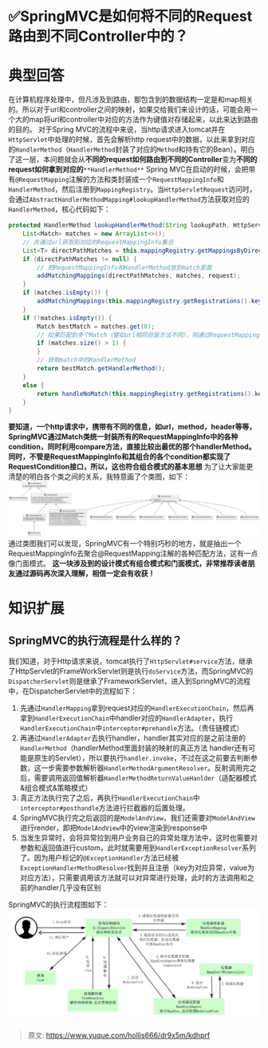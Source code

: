 # ✅SpringMVC是如何将不同的Request路由到不同Controller中的？


# 典型回答
在计算机程序处理中，但凡涉及到路由，那包含到的数据结构一定是和map相关的。所以对于url和controller之间的映射，如果交给我们来设计的话，可能会用一个大的map将url和controller中对应的方法作为键值对存储起来，以此来达到路由的目的。
对于Spring MVC的流程中来说，当http请求进入tomcat并在`HttpServlet`中处理的时候，首先会解析http request中的数据，以此来拿到对应的`HandlerMethod`（`HandlerMethod`封装了对应的`Method`和持有它的Bean）。明白了这一层，本问题就会从**不同的request如何路由到不同的Controller**变为**不同的request如何拿到对应的**`**HandlerMethod**`
Spring MVC在启动的时候，会把带有`@RequestMapping`注解的方法和类封装成一个`RequestMappingInfo `和`HandlerMethod`，然后注册到`MappingRegistry`。当`HttpServletRequest `访问时，会通过`AbstractHandlerMethodMapping#lookupHandlerMethod`方法获取对应的`HandlerMethod `，核心代码如下：
```java
protected HandlerMethod lookupHandlerMethod(String lookupPath, HttpServletRequest request) throws Exception {
    List<Match> matches = new ArrayList<>();
    // 先通过url获取到对应的RequestMappingInfo集合
    List<T> directPathMatches = this.mappingRegistry.getMappingsByDirectPath(lookupPath);
    if (directPathMatches != null) {
        // 把RequestMappingInfo和HandlerMethod放到match里面
        addMatchingMappings(directPathMatches, matches, request);
    }
    if (matches.isEmpty()) {
        addMatchingMappings(this.mappingRegistry.getRegistrations().keySet(), matches, request);
    }
    if (!matches.isEmpty()) {
        Match bestMatch = matches.get(0);
        // 如果匹配到多个Match（譬如url相同但是方法不同），则通过RequestMappingInfo中的各种condition匹配出对应的bestMatch
        if (matches.size() > 1) {
        }
        // 获取match中的HandlerMethod
        return bestMatch.getHandlerMethod();
    }
    else {
        return handleNoMatch(this.mappingRegistry.getRegistrations().keySet(), lookupPath, request);
    }
}
```
**要知道，一个http请求中，携带有不同的信息，如url，method，header等等，SpringMVC通过Match类统一封装所有的RequestMappingInfo中的各种condition，同时利用compare方法，直接比较出最优的那个handlerMethod。同时，不管是RequestMappingInfo和其组合的各个condition都实现了RequestCondition接口，所以，这也符合组合模式的基本思想**
为了让大家能更清楚的明白各个类之间的关系，我特意画了个类图，如下：
![da801257058b4bb765a141e1ee01cb3c.svg](./img/64g8MgiAasRJWryk/da801257058b4bb765a141e1ee01cb3c-090103.svg)通过类图我们可以发现，SpringMVC有一个特别巧秒的地方，就是抽出一个RequestMappingInfo去聚合@RequestMapping注解的各种匹配方法，这有一点像门面模式。
**这一块涉及到的设计模式有组合模式和门面模式，非常推荐读者朋友通过源码再次深入理解，相信一定会有收获！**

# 知识扩展

## SpringMVC的执行流程是什么样的？
我们知道，对于Http请求来说，tomcat执行了`HttpServlet#service`方法，继承了HttpServlet的FrameWorkServlet则是执行`doService`方法，而SpringMVC的`DispatcherServlet`则是继承了FrameworkServlet，进入到SpringMVC的流程中，在DispatcherServlet中的流程如下：

1. 先通过`HandlerMapping`拿到request对应的`HandlerExecutionChain`，然后再拿到`HandlerExecutionChain`中handler对应的`HandlerAdapter`，执行`HandlerExecutionChain`中`interceptor#prehandle`方法。（责任链模式）
2. 再通过`HandlerAdapter`去执行handler，handler其实对应的是之前注册的`HandlerMethod`（handlerMethod里面封装的映射的真正方法 handler还有可能是原生的Servlet），所以要执行`handler.invoke`，不过在这之前要去判断参数，这一步需要参数解析器`HandlerMethodArgumentResolver`。反射调用完之后，需要调用返回值解析器`HandlerMethodReturnValueHanlder`（适配器模式&组合模式&策略模式）
3. 真正方法执行完了之后，再执行`HandlerExecutionChain`中`interceptor#posthandle`方法进行拦截器的后置处理。
4. SpringMVC执行完之后返回的是`ModelAndView`，我们还需要对`ModelAndView`进行render，即把`ModelAndView`中的view渲染到response中
5. 当发生异常时，会将异常拉到用户业务自己的异常处理方法中，这时也需要对参数和返回值进行custom，此时就需要用到`HandlerExceptionResolver`系列了。因为用户标记的`@ExceptionHandler`方法已经被`ExceptionHandlerMethodResolver`找到并且注册（key为对应异常，value为对应方法），只需要调用该方法就可以对异常进行处理，此时的方法调用和之前的handler几乎没有区别

SpringMVC的执行流程图如下：
![image.png](./img/64g8MgiAasRJWryk/1684567139938-9364db35-edae-4cc8-9b05-37f872a070d8-605438.png)


> 原文: <https://www.yuque.com/hollis666/dr9x5m/kdhprf>